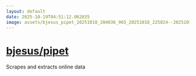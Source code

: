 ```yaml
---
layout: default
date: 2025-10-19T04:51:12.062035
image: assets/bjesus_pipet_20251018_204036_965_20251018_225824--20251019T005824960--cropped.png
---
```


# [bjesus/pipet](https://github.com/bjesus/pipet/)

Scrapes and extracts online data
